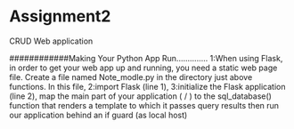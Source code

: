 # Assignment2
CRUD Web application

############Making Your Python App Run..............
1:When using Flask, in order to get your web app up and running, you need a static web page file. Create a file named Note_modle.py in the directory just above functions. In this file,
2:import Flask (line 1),
3:initialize the Flask application (line 2),
map the main part of your application ( / ) to the sql_database() function that renders a template to which it passes query results 
then run our application behind an if guard (as local host)
